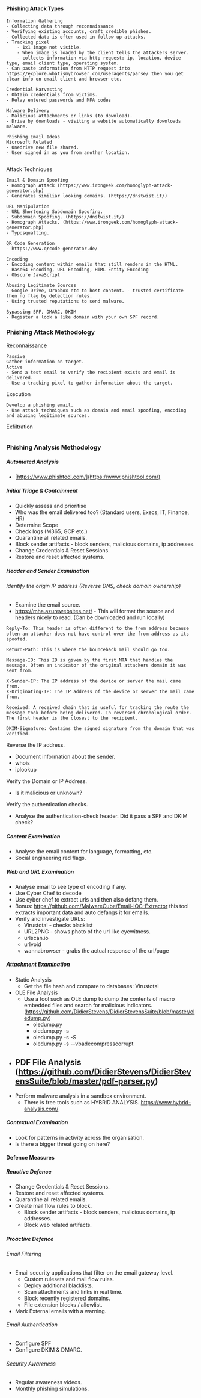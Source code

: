 #### Phishing Attack Types

```
Information Gathering
- Collecting data through reconnaissance
- Verifying existing accounts, craft credible phishes.
- Collected data is often used in follow up attacks.
- Tracking pixel 
	- 1x1 image not visible. 
	- When image is loaded by the client tells the attackers server.
	- collects information via http request: ip, location, device type, email client type, operating system.
- Can paste information from HTTP request into https://explore.whatismybrowser.com/useragents/parse/ then you get clear info on email client and browser etc.

Credential Harvesting
- Obtain credentials from victims.
- Relay entered passwords and MFA codes 

Malware Delivery
- Malicious attachments or links (to download).
- Drive by downloads - visiting a website automatically downloads malware.

Phishing Email Ideas
Microsoft Related
- Onedrive new file shared.
- User signed in as you from another location.


```

Attack Techniques
```
Email & Domain Spoofing
- Homograph Attack (https://www.irongeek.com/homoglyph-attack-generator.php)
- Generates similiar looking domains. (https://dnstwist.it/)

URL Manipulation
- URL Shortening Subdomain Spoofing.
- Subdomain Spoofing. (https://dnstwist.it/)
- Homograph Attacks. (https://www.irongeek.com/homoglyph-attack-generator.php)
- Typosquatting.

QR Code Generation
- https://www.qrcode-generator.de/

Encoding
- Encoding content within emails that still renders in the HTML.
- Base64 Encoding, URL Encoding, HTML Entity Encoding 
- Obscure JavaScript

Abusing Legitimate Sources
- Google Drive, Dropbox etc to host content. - trusted certificate then no flag by detection rules.
- Using trusted reputations to send malware.

Bypassing SPF, DMARC, DKIM
- Register a look a like domain with your own SPF record.

```

### Phishing Attack Methodology
Reconnaissance 
```
Passive
Gather information on target.
Active
- Send a test email to verify the recipient exists and email is delivered.
- Use a tracking pixel to gather information about the target.
```

Execution
```
Develop a phishing email.
- Use attack techniques such as domain and email spoofing, encoding and abusing legitimate sources.

```

Exfiltration
```

```

### Phishing Analysis Methodology
##### Automated Analysis
- [https://www.phishtool.com/](https://www.phishtool.com/)
##### Initial Triage & Containment
- Quickly assess and prioritise 
- Who was the email delivered too? (Standard users, Execs, IT, Finance, HR)
- Determine Scope
- Check logs (M365, GCP etc.)
- Quarantine all related emails.
- Block sender artifacts - block senders, malicious domains, ip addresses.
- Change Credentials & Reset Sessions.
- Restore and reset affected systems.
##### Header and Sender Examination
###### Identify the origin IP address (Reverse DNS, check domain ownership)
- Examine the email source.
- https://mha.azurewebsites.net/ - This will format the source and headers nicely to read. (Can be downloaded and run locally)
```
Reply-To: This header is often different to the from address because often an attacker does not have control over the from address as its spoofed.

Return-Path: This is where the bounceback mail should go too.

Message-ID: This ID is given by the first MTA that handles the message. Often an indicator of the original attackers domain it was sent from.

X-Sender-IP: The IP address of the device or server the mail came from.
X-Originating-IP: The IP address of the device or server the mail came from.

Received: A received chain that is useful for tracking the route the message took before being delivered. In reversed chronological order. The first header is the closest to the recipient.

DKIM-Signature: Contains the signed signature from the domain that was verified.
```

Reverse the IP address.
- Document information about the sender.
- whois
- iplookup

Verify the Domain or IP Address.
- Is it malicious or unknown?

Verify the authentication checks.
- Analyse the authentication-check header. Did it pass a SPF and DKIM check?

##### Content Examination
- Analyse the email content for language, formatting, etc.
- Social engineering red flags.
##### Web and URL Examination
- Analyse email to see type of encoding if any.
- Use Cyber Chef to decode
- Use cyber chef to extract urls and then also defang them.
- Bonus: https://github.com/MalwareCube/Email-IOC-Extractor this tool extracts important data and auto defangs it for emails.
- Verify and investigate URLs: 
	- Virustotal - checks blacklist
	- URL2PNG - shows photo of the url like eyewitness.
	- urlscan.io
	- urlvoid
	- wannabrowser - grabs the actual response of the url/page
##### Attachment Examination
- Static Analysis
	- Get the file hash and compare to databases: Virustotal
- OLE File Analysis
	- Use a tool such as OLE dump to dump the contents of macro embedded files and search for malicious indicators. (https://github.com/DidierStevens/DidierStevensSuite/blob/master/oledump.py)
		- oledump.py <file/>
		- oledump.py <file/> -s <source/>
		- oledump.py <file/> -s <source/> -S
		- oledump.py <file/> -s <source/> --vbadecompresscorrupt
- PDF File Analysis (https://github.com/DidierStevens/DidierStevensSuite/blob/master/pdf-parser.py)
	- 
- Perform malware analysis in a sandbox environment.
	- There is free tools such as HYBRID ANALYSIS. https://www.hybrid-analysis.com/


##### Contextual Examination
- Look for patterns in activity across the organisation.
- Is there a bigger threat going on here?

#### Defence Measures
##### Reactive Defence
- Change Credentials & Reset Sessions.
- Restore and reset affected systems.
- Quarantine all related emails.
- Create mail flow rules to block.
	-  Block sender artifacts - block senders, malicious domains, ip addresses.
	-  Block web related artifacts.
##### Proactive Defence
###### Email Filtering
- Email security applications that filter on the email gateway level.
	- Custom rulesets and mail flow rules.
	- Deploy additional blacklists.
	- Scan attachments and links in real time.
	- Block recently registered domains.
	- File extension blocks / allowlist.
- Mark External emails with a warning.
###### Email Authentication
- Configure SPF
- Configure DKIM & DMARC.
###### Security Awareness
- Regular awareness videos.
- Monthly phishing simulations.